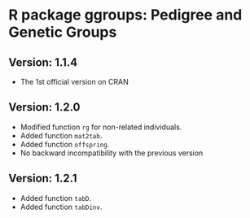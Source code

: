 # R package ggroups: Pedigree and Genetic Groups

## Version: 1.1.4

* The 1st official version on CRAN

## Version: 1.2.0

* Modified function `rg` for non-related individuals.
* Added function `mat2tab`.
* Added function `offspring`.
* No backward incompatibility with the previous version

## Version: 1.2.1

* Added function `tabD`.
* Added function `tabDinv`.
